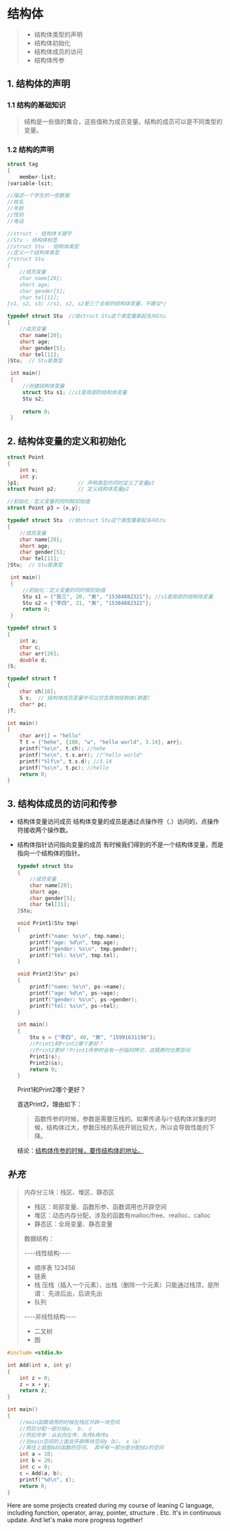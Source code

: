 # 结构体

> - 结构体类型的声明
> - 结构体初始化
> - 结构体成员的访问
> - 结构体传参

## 1. 结构体的声明



### 1.1 结构的基础知识

> 结构是一些值的集合，这些值称为成员变量。结构的成员可以是不同类型的变量。



### 1.2 结构的声明

```c
struct tag
{
    member-list;
}variable-lsit;
```

```c
//描述一个学生的一些数据
//姓名
//年龄
//性别
//电话

//struct - 结构体关键字
//Stu - 结构体标签
//struct Stu - 结构体类型
//定义一个结构体类型
/*struct Stu
{
    //成员变量
    char name[20];
    short age;
    char gender[5];
    char tel[11];
}s1, s2, s3; //s1, s2, s2是三个全局的结构体变量，不建议*/

typedef struct Stu  //给struct Stu这个类型重新起名叫Stu
{
    //成员变量
    char name[20];
    short age;
    char gender[5];
    char tel[11];
}Stu;  // Stu是类型

 int main()
 {
     //创建结构体变量
     struct Stu s1; //s1是局部的结构体变量
     Stu s2;
     
     return 0;
 }
```



## 2.  结构体变量的定义和初始化

```c
struct Point
{
    int x;
    int y;
}p1;                   // 声明类型的同时定义了变量p1
struct Point p2;       // 定义结构体变量p2

//初始化：定义变量的同时赋初始值
struct Point p3 = {x,y};
```

```c
typedef struct Stu  //给struct Stu这个类型重新起名叫Stu
{
    //成员变量
    char name[20];
    short age;
    char gender[5];
    char tel[11];
}Stu;  // Stu是类型

 int main()
 {
     //初始化：定义变量的同时赋初始值
     Stu s1 = {"张三", 20, "男", "15384882321"}; //s1是局部的结构体变量
     Stu s2 = {"李四", 21, "男", "15384882322"};
     return 0;
 }
```

```c
typedef struct S
{
    int a;
    char c;
    char arr[20];
    double d;
}S;

typedef struct T
{
    char ch[10];
    S s;  // 结构体成员变量中可以包含其他结构体(嵌套)
    char* pc;
}T;

int main()
{
    char arr[] = "hello"
    T t = {"hehe", {100, "w", "hello world", 3.14}, arr};
    printf("%s\n", t.ch); //hehe
    printf("%s\n", t.s.arr); //"hello world"
    printf("%lf\n", t.s.d); //3.14
    printf("%s\n", t.pc); //hello
    return 0;
}
```



## 3.  结构体成员的访问和传参

- 结构体变量访问成员   结构体变量的成员是通过点操作符（.）访问的，点操作符接收两个操作数。

- 结构体指针访问指向变量的成员  有时候我们得到的不是一个结构体变量，而是指向一个结构体的指针。

  ```c
  typedef struct Stu  
  {
      //成员变量
      char name[20];
      short age;
      char gender[5];
      char tel[11];
  }Stu;
  
  void Print1(Stu tmp)
  {
      printf("name: %s\n", tmp.name);
      printf("age: %d\n", tmp.age);
      printf("gender: %s\n", tmp.gender);
      printf("tel: %s\n", tmp.tel);
  }
  
  void Print2(Stu* ps)
  {
      printf("name: %s\n", ps->name);
      printf("age: %d\n", ps->age);
      printf("gender: %s\n", ps->gender);
      printf("tel: %s\n", ps->tel);
  }
  
  int main()
  {
      Stu s = {"李四", 40, "男", "15991631198"};
      //Print1和Print2哪个更好？
      //Print2更好！Print1传参时会有一份临时拷贝，这既费时也费空间
      Print1(s);
      Print2(&s);
      return 0;
  }
  ```

  Print1和Print2哪个更好？

  首选Print2，理由如下：

  > 函数传参的时候，参数是需要压栈的。如果传递与i个结构体对象的时候，结构体过大，参数压栈的系统开销比较大，所以会导致性能的下降。

  结论：<u>结构体传参的时候，要传结构体的地址。</u>

  

## *补充*

> 内存分三块：栈区、堆区、静态区
>
> - 栈区：局部变量、函数形参、函数调用也开辟空间
> - 堆区：动态内存分配，涉及的函数有malloc/free、realloc、calloc
> - 静态区：全局变量、静态变量
>
> 数据结构：
>
> ----线性结构----
>
> - 顺序表     123456
> - 链表         
> - 栈            压栈（插入一个元素）、出栈（删除一个元素）只能通过栈顶，是所谓： 先进后出，后进先出
> - 队列
>
> ----非线性结构----
>
> - 二叉树
> - 图

```c
#include <stdio.h>

int Add(int x, int y)
{
    int z = 0;
    z = x + y;
    return z;
}

int main()
{
    //main函数调用的时候在栈区开辟一块空间
    //然后分配一部分给a， b， c
    //然后传参：从右向左传，先传b再传a
    //在main空间的上面会开辟两块空间y（b）， x（a）
    //再往上就是Add函数的空间， 其中有一部分是分配给z的空间
    int a = 10;
    int b = 20;
    int c = 0;
    c = Add(a, b);  
    printf("%d\n", c);
    return 0;
}
```

Here are some projects created during my course of leaning C language, including function, operator, array, pointer, structure . Etc. It's in continuous update. And let's make more progress together!